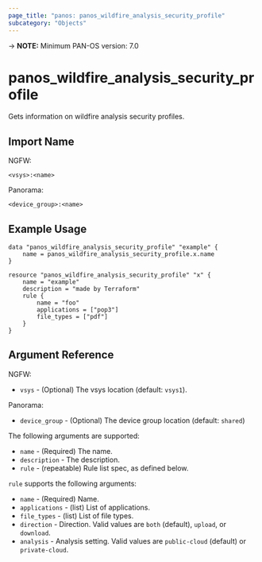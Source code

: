 ```yaml
---
page_title: "panos: panos_wildfire_analysis_security_profile"
subcategory: "Objects"
---
```


-> **NOTE:**  Minimum PAN-OS version: 7.0


# panos_wildfire_analysis_security_profile

Gets information on wildfire analysis security profiles.


## Import Name

NGFW:

```
<vsys>:<name>
```

Panorama:

```
<device_group>:<name>
```


## Example Usage

```hcl
data "panos_wildfire_analysis_security_profile" "example" {
    name = panos_wildfire_analysis_security_profile.x.name
}

resource "panos_wildfire_analysis_security_profile" "x" {
    name = "example"
    description = "made by Terraform"
    rule {
        name = "foo"
        applications = ["pop3"]
        file_types = ["pdf"]
    }
}
```


## Argument Reference

NGFW:

* `vsys` - (Optional) The vsys location (default: `vsys1`).

Panorama:

* `device_group` - (Optional) The device group location (default: `shared`)

The following arguments are supported:

* `name` - (Required) The name.
* `description` - The description.
* `rule` - (repeatable) Rule list spec, as defined below.

`rule` supports the following arguments:

* `name` - (Required) Name.
* `applications` - (list) List of applications.
* `file_types` - (list) List of file types.
* `direction` - Direction.  Valid values are `both` (default),
  `upload`, or `download`.
* `analysis` - Analysis setting.  Valid values are `public-cloud` (default)
  or `private-cloud`.
